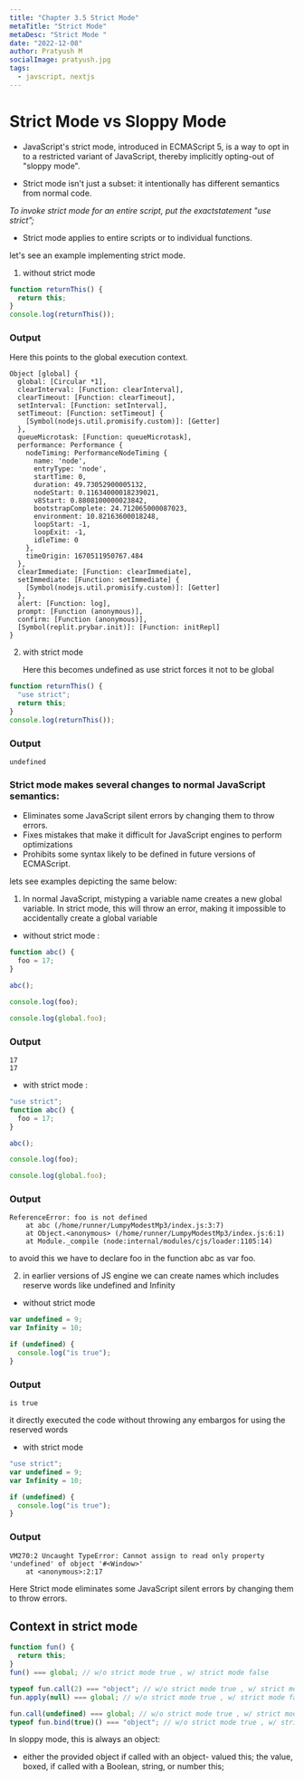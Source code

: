 ```yaml
---
title: "Chapter 3.5 Strict Mode"
metaTitle: "Strict Mode"
metaDesc: "Strict Mode "
date: "2022-12-08"
author: Pratyush M
socialImage: pratyush.jpg
tags:
  - javscript, nextjs
---
```


# Strict Mode vs Sloppy Mode

- JavaScript's strict mode, introduced in ECMAScript 5, is a way to opt in to a restricted variant of JavaScript, thereby implicitly opting-out of "sloppy mode".

- Strict mode isn't just a subset: it intentionally has different semantics from normal code.

_To invoke strict mode for an entire script, put the exactstatement "use strict”;_

- Strict mode applies to entire scripts or to individual functions.

let's see an example implementing strict mode.

1.  without strict mode

```js
function returnThis() {
  return this;
}
console.log(returnThis());
```

### Output

Here this points to the global execution context.

```
Object [global] {
  global: [Circular *1],
  clearInterval: [Function: clearInterval],
  clearTimeout: [Function: clearTimeout],
  setInterval: [Function: setInterval],
  setTimeout: [Function: setTimeout] {
    [Symbol(nodejs.util.promisify.custom)]: [Getter]
  },
  queueMicrotask: [Function: queueMicrotask],
  performance: Performance {
    nodeTiming: PerformanceNodeTiming {
      name: 'node',
      entryType: 'node',
      startTime: 0,
      duration: 49.73052900005132,
      nodeStart: 0.11634000018239021,
      v8Start: 0.8808100000023842,
      bootstrapComplete: 24.712065000087023,
      environment: 10.82163600018248,
      loopStart: -1,
      loopExit: -1,
      idleTime: 0
    },
    timeOrigin: 1670511950767.484
  },
  clearImmediate: [Function: clearImmediate],
  setImmediate: [Function: setImmediate] {
    [Symbol(nodejs.util.promisify.custom)]: [Getter]
  },
  alert: [Function: log],
  prompt: [Function (anonymous)],
  confirm: [Function (anonymous)],
  [Symbol(replit.prybar.init)]: [Function: initRepl]
}
```

2.  with strict mode

    Here this becomes undefined as use strict forces it not to be global

```js
function returnThis() {
  "use strict";
  return this;
}
console.log(returnThis());
```

### Output

```
undefined
```

### Strict mode makes several changes to normal JavaScript semantics:

- Eliminates some JavaScript silent errors by changing them to throw errors.
- Fixes mistakes that make it difficult for JavaScript engines to perform optimizations
- Prohibits some syntax likely to be defined in future versions of ECMAScript.

lets see examples depicting the same below:

1. In normal JavaScript, mistyping a variable name creates a new global variable. In strict mode, this will throw an error, making it impossible to accidentally create a global variable

- without strict mode :

```js
function abc() {
  foo = 17;
}

abc();

console.log(foo);

console.log(global.foo);
```

### Output

```
17
17
```

- with strict mode :

```js
"use strict";
function abc() {
  foo = 17;
}

abc();

console.log(foo);

console.log(global.foo);
```

### Output

```
ReferenceError: foo is not defined
    at abc (/home/runner/LumpyModestMp3/index.js:3:7)
    at Object.<anonymous> (/home/runner/LumpyModestMp3/index.js:6:1)
    at Module._compile (node:internal/modules/cjs/loader:1105:14)
```

to avoid this we have to declare foo in the function abc as var foo.

2. in earlier versions of JS engine we can create names which includes reserve words like undefined and Infinity

- without strict mode

```js
var undefined = 9;
var Infinity = 10;

if (undefined) {
  console.log("is true");
}
```

### Output

```
is true
```

it directly executed the code without throwing any embargos for using the reserved words

- with strict mode

```js
"use strict";
var undefined = 9;
var Infinity = 10;

if (undefined) {
  console.log("is true");
}
```

### Output

```
VM270:2 Uncaught TypeError: Cannot assign to read only property 'undefined' of object '#<Window>'
    at <anonymous>:2:17
```

Here Strict mode eliminates some JavaScript silent errors by changing them to throw errors.

## Context in strict mode

```js
function fun() {
  return this;
}
fun() === global; // w/o strict mode true , w/ strict mode false

typeof fun.call(2) === "object"; // w/o strict mode true , w/ strict mode false
fun.apply(null) === global; // w/o strict mode true , w/ strict mode false

fun.call(undefined) === global; // w/o strict mode true , w/ strict mode false
typeof fun.bind(true)() === "object"; // w/o strict mode true , w/ strict mode false
```

In sloppy mode, this is always an object:

- either the provided object if called with an object- valued this; the value, boxed, if called with a Boolean, string, or number this;
